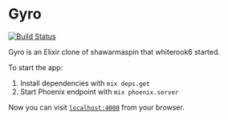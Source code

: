 # Gyro
[![Build Status](https://travis-ci.org/mayppong/gyro.png)](https://travis-ci.org/mayppong/gyro)

Gyro is an Elixir clone of shawarmaspin that whiterook6 started.

To start the app:

  1. Install dependencies with `mix deps.get`
  2. Start Phoenix endpoint with `mix phoenix.server`

Now you can visit [`localhost:4000`](http://localhost:4000) from your browser.
